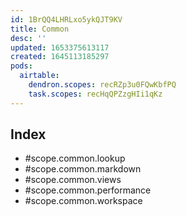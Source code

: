 ```yaml
---
id: 1BrQQ4LHRLxo5ykQJT9KV
title: Common
desc: ''
updated: 1653375613117
created: 1645113185297
pods:
  airtable:
    dendron.scopes: recRZp3u0FQwKbfPQ
    task.scopes: recHqQPZzgHIi1qKz
---
```


## Index
- #scope.common.lookup
- #scope.common.markdown
- #scope.common.views
- #scope.common.performance
- #scope.common.workspace
